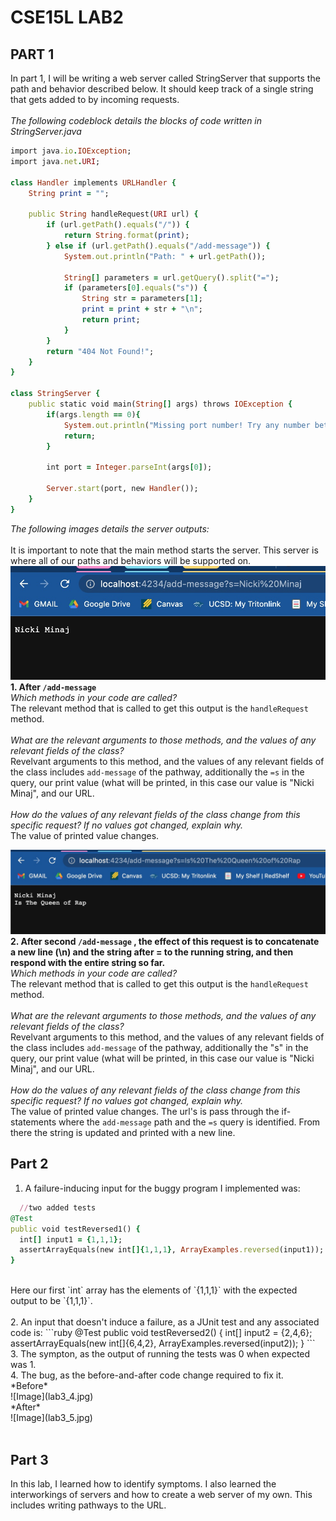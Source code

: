 # CSE15L LAB2
## PART 1
In part 1, I will be writing a web server called StringServer that supports the path and behavior described below. It should keep track of a single string that gets added to by incoming requests. <br>
<br>
*The following codeblock details the blocks of code written in StringServer.java* <br>
```ruby
import java.io.IOException;
import java.net.URI;

class Handler implements URLHandler {
    String print = "";

    public String handleRequest(URI url) {
        if (url.getPath().equals("/")) {
            return String.format(print);
        } else if (url.getPath().equals("/add-message")) {
            System.out.println("Path: " + url.getPath());

            String[] parameters = url.getQuery().split("=");
            if (parameters[0].equals("s")) {
                String str = parameters[1];
                print = print + str + "\n";
                return print;
            }
        }
        return "404 Not Found!";
    }
}

class StringServer {
    public static void main(String[] args) throws IOException {
        if(args.length == 0){
            System.out.println("Missing port number! Try any number between 1024 to 49151");
            return;
        }

        int port = Integer.parseInt(args[0]);

        Server.start(port, new Handler());
    }
}
```
*The following images details the server outputs:* <br>
<br>
It is important to note that the main method starts the server. This server is where all of our paths and behaviors will be supported on.
![Image](lab2_8.jpg)<br>
**1. After `/add-message`**<br>
*Which methods in your code are called?*<br>
The relevant method that is called to get this output is the `handleRequest` method.<br>
<br>
*What are the relevant arguments to those methods, and the values of any relevant fields of the class?*<br>
Revelvant arguments to this method, and the values of any relevant fields of the class includes `add-message` of the pathway, additionally the `=s` in the query, our print value (what will be printed, in this case our value is "Nicki Minaj", and our URL.<br>
<br>
*How do the values of any relevant fields of the class change from this specific request? If no values got changed, explain why.*<br>
The value of printed value changes.  


![Image](lab2_10.jpg) <br>
**2. After second `/add-message` , the effect of this request is to concatenate a new line (\n) and the string after = to the running string, and then respond with the entire string so far.**<br>
*Which methods in your code are called?*<br>
The relevant method that is called to get this output is the `handleRequest` method.<br>
<br>
*What are the relevant arguments to those methods, and the values of any relevant fields of the class?* <br>
Revelvant arguments to this method, and the values of any relevant fields of the class includes `add-message` of the pathway, additionally the "s" in the query, our print value (what will be printed, in this case our value is "Nicki Minaj", and our URL.<br>
<br>
*How do the values of any relevant fields of the class change from this specific request? If no values got changed, explain why.*<br>
The value of printed value changes. The url's is pass through the if-statements where the `add-message` path and the `=s` query is identified. From there the string is updated and printed with a new line.

## Part 2
1. A failure-inducing input for the buggy program I implemented was:<br>
```ruby
  //two added tests
@Test
public void testReversed1() {
  int[] input1 = {1,1,1};
  assertArrayEquals(new int[]{1,1,1}, ArrayExamples.reversed(input1));
}
```
<br>
Here our first `int` array has the elements of `{1,1,1}` with the expected output to be `{1,1,1}`.<br>
<br>
2. An input that doesn't induce a failure, as a JUnit test and any associated code is:
```ruby
@Test
public void testReversed2() {
  int[] input2 = {2,4,6};
  assertArrayEquals(new int[]{6,4,2}, ArrayExamples.reversed(input2));
}
```
<br>
3. The sympton, as the output of running the tests was 0 when expected was 1.<br>
4. The bug, as the before-and-after code change required to fix it.<br>
*Before* <br>
![Image](lab3_4.jpg)<br>
*After* <br>
![Image](lab3_5.jpg)<br>
<br>

## Part 3
In this lab, I learned how to identify symptoms. I also learned the interworkings of servers and how to create a web server of my own. This includes writing pathways to the URL.
